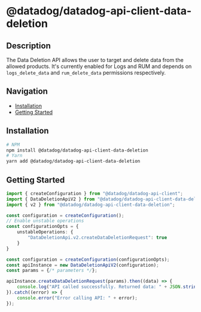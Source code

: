 # @datadog/datadog-api-client-data-deletion

## Description

The Data Deletion API allows the user to target and delete data from the allowed products. It's currently enabled for Logs and RUM and depends on `logs_delete_data` and `rum_delete_data` permissions respectively.

## Navigation

- [Installation](#installation)
- [Getting Started](#getting-started)

## Installation

```sh
# NPM
npm install @datadog/datadog-api-client-data-deletion
# Yarn
yarn add @datadog/datadog-api-client-data-deletion
```

## Getting Started
```ts
import { createConfiguration } from "@datadog/datadog-api-client";
import { DataDeletionApiV2 } from "@datadog/datadog-api-client-data-deletion";
import { v2 } from "@datadog/datadog-api-client-data-deletion";

const configuration = createConfiguration();
// Enable unstable operations
const configurationOpts = {
    unstableOperations: {
        "DataDeletionApi.v2.createDataDeletionRequest": true
    }
}

const configuration = createConfiguration(configurationOpts);
const apiInstance = new DataDeletionApiV2(configuration);
const params = {/* parameters */};

apiInstance.createDataDeletionRequest(params).then((data) => {
    console.log("API called successfully. Returned data: " + JSON.stringify(data));
}).catch((error) => {
    console.error("Error calling API: " + error);
});
```
